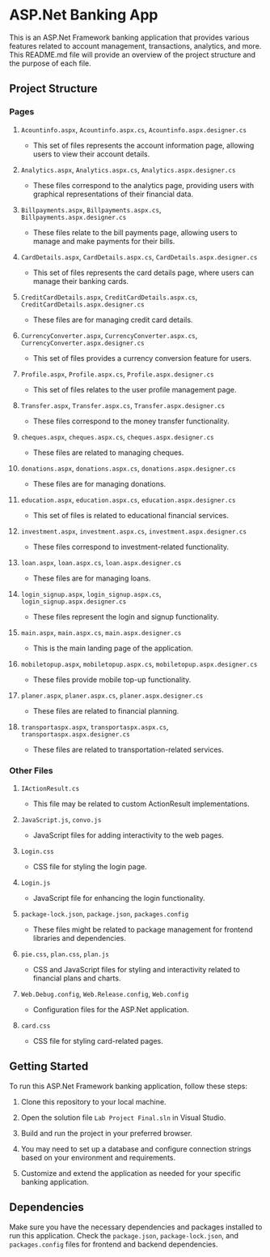 # ASP.Net Banking App

This is an ASP.Net Framework banking application that provides various features related to account management, transactions, analytics, and more. This README.md file will provide an overview of the project structure and the purpose of each file.

## Project Structure

### Pages
1. `Acountinfo.aspx`, `Acountinfo.aspx.cs`, `Acountinfo.aspx.designer.cs`
   - This set of files represents the account information page, allowing users to view their account details.

2. `Analytics.aspx`, `Analytics.aspx.cs`, `Analytics.aspx.designer.cs`
   - These files correspond to the analytics page, providing users with graphical representations of their financial data.

3. `Billpayments.aspx`, `Billpayments.aspx.cs`, `Billpayments.aspx.designer.cs`
   - These files relate to the bill payments page, allowing users to manage and make payments for their bills.

4. `CardDetails.aspx`, `CardDetails.aspx.cs`, `CardDetails.aspx.designer.cs`
   - This set of files represents the card details page, where users can manage their banking cards.

5. `CreditCardDetails.aspx`, `CreditCardDetails.aspx.cs`, `CreditCardDetails.aspx.designer.cs`
   - These files are for managing credit card details.

6. `CurrencyConverter.aspx`, `CurrencyConverter.aspx.cs`, `CurrencyConverter.aspx.designer.cs`
   - This set of files provides a currency conversion feature for users.

7. `Profile.aspx`, `Profile.aspx.cs`, `Profile.aspx.designer.cs`
   - This set of files relates to the user profile management page.

8. `Transfer.aspx`, `Transfer.aspx.cs`, `Transfer.aspx.designer.cs`
   - These files correspond to the money transfer functionality.

9. `cheques.aspx`, `cheques.aspx.cs`, `cheques.aspx.designer.cs`
   - These files are related to managing cheques.

10. `donations.aspx`, `donations.aspx.cs`, `donations.aspx.designer.cs`
    - These files are for managing donations.

11. `education.aspx`, `education.aspx.cs`, `education.aspx.designer.cs`
    - This set of files is related to educational financial services.

12. `investment.aspx`, `investment.aspx.cs`, `investment.aspx.designer.cs`
    - These files correspond to investment-related functionality.

13. `loan.aspx`, `loan.aspx.cs`, `loan.aspx.designer.cs`
    - These files are for managing loans.

14. `login_signup.aspx`, `login_signup.aspx.cs`, `login_signup.aspx.designer.cs`
    - These files represent the login and signup functionality.

15. `main.aspx`, `main.aspx.cs`, `main.aspx.designer.cs`
    - This is the main landing page of the application.

16. `mobiletopup.aspx`, `mobiletopup.aspx.cs`, `mobiletopup.aspx.designer.cs`
    - These files provide mobile top-up functionality.

17. `planer.aspx`, `planer.aspx.cs`, `planer.aspx.designer.cs`
    - These files are related to financial planning.

18. `transportaspx.aspx`, `transportaspx.aspx.cs`, `transportaspx.aspx.designer.cs`
    - These files are related to transportation-related services.

### Other Files
1. `IActionResult.cs`
   - This file may be related to custom ActionResult implementations.

2. `JavaScript.js`, `convo.js`
   - JavaScript files for adding interactivity to the web pages.

3. `Login.css`
   - CSS file for styling the login page.

4. `Login.js`
   - JavaScript file for enhancing the login functionality.

5. `package-lock.json`, `package.json`, `packages.config`
   - These files might be related to package management for frontend libraries and dependencies.

6. `pie.css`, `plan.css`, `plan.js`
   - CSS and JavaScript files for styling and interactivity related to financial plans and charts.

7. `Web.Debug.config`, `Web.Release.config`, `Web.config`
   - Configuration files for the ASP.Net application.

8. `card.css`
   - CSS file for styling card-related pages.

## Getting Started

To run this ASP.Net Framework banking application, follow these steps:

1. Clone this repository to your local machine.

2. Open the solution file `Lab Project Final.sln` in Visual Studio.

3. Build and run the project in your preferred browser.

4. You may need to set up a database and configure connection strings based on your environment and requirements.

5. Customize and extend the application as needed for your specific banking application.

## Dependencies

Make sure you have the necessary dependencies and packages installed to run this application. Check the `package.json`, `package-lock.json`, and `packages.config` files for frontend and backend dependencies.
